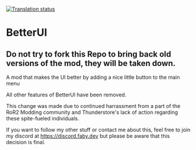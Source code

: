 [![Translation status](http://translate.faby.dev/widget/ror2/betterui/svg-badge.svg)](http://translate.faby.dev/engage/ror2/)

# BetterUI

## Do not try to fork this Repo to bring back old versions of the mod, they will be taken down. 

A mod that makes the UI better by adding a nice little button to the main menu

All other features of BetterUI have been removed. 

This change was made due to continued harrassment from a part of the RoR2 Modding community and Thunderstore's lack of action regarding these spite-fueled individuals. 

If you want to follow my other stuff or contact me about this, feel free to join my discord at https://discord.faby.dev but please be aware that this decision is final. 
